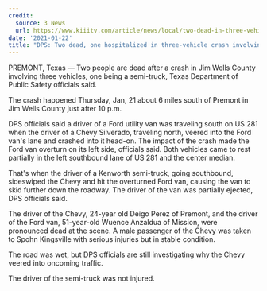```yaml
---
credit:
  source: 3 News
  url: https://www.kiiitv.com/article/news/local/two-dead-in-three-vehicle-crash-in-jim-wells-county/503-652fa77e-0e28-4d78-9952-0787644adbe8
date: '2021-01-22'
title: "DPS: Two dead, one hospitalized in three-vehicle crash involving semi-truck near Premont"
---
```

PREMONT, Texas — Two people are dead after a crash in Jim Wells County involving three vehicles, one being a semi-truck, Texas Department of Public Safety officials said. 

The crash happened Thursday, Jan, 21 about 6 miles south of Premont in Jim Wells County just after 10 p.m. 

DPS officials said a driver of a Ford utility van was traveling south on US 281 when the driver of a Chevy Silverado, traveling north, veered into the Ford van's lane and crashed into it head-on. The impact of the crash made the Ford van overturn on its left side, officials said. Both vehicles came to rest partially in the left southbound lane of US 281 and the center median. 

That's when the driver of a Kenworth semi-truck, going southbound, sideswiped the Chevy and hit the overturned Ford van, causing the van to skid further down the roadway. The driver of the van was partially ejected, DPS officials said. 

The driver of the Chevy, 24-year old Deigo Perez of Premont, and the driver of the Ford van, 51-year-old Wuence Anzaldua of Mission, were pronounced dead at the scene. A male passenger of the Chevy was taken to Spohn Kingsville with serious injuries but in stable condition.  

The road was wet, but DPS officials are still investigating why the Chevy veered into oncoming traffic.

The driver of the semi-truck was not injured.
